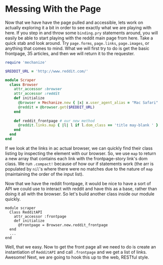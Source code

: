 # Messing With the Page

Now that we have have the page pulled and accessible, lets work on actually exploring it a bit in
order to see exactly what we are playing with here. If you step in and throw some `binding.pry`
statements around, you will easily be able to start playing with the reddit main page from here. 
Take a quick stab and look around. Try `page.forms`, `page.links`, `page.images`, or anything
that comes to mind. What we will first try to do is get the basic frontpage, 35 articles, and then
we will return it to the requester.

```RUBY
require 'mechanize'

$REDDIT_URL = 'http://www.reddit.com/'

module Scraper 
  class Browser 
    attr_accessor :browser
    attr_accessor :reddit
    def initialize
      @browser = Mechanize.new { |x| x.user_agent_alias = "Mac Safari" }
      @reddit = @browser.get($REDDIT_URL)
    end
    
    def reddit_frontpage # our new method
      @reddit.links.map { |l| l if l.dom_class == 'title may-blank ' }.compact!
    end
  end
end

```

If we look at the links in ac actual browser, we can quickly find their class listing by inspecting the element with our
browser. So, we use `map` to return a new array that contains each link with the frontpage-story link's dom class. We run
`.compact!` because of how our if statements work (the arr is populated by `nil`'s where there were no matches due to
the nature of `map` (maintaining the order of the input list).

Now that we have the reddit frontpage, it would be nice to have a sort of API we could use to interact with reddit and 
have this as a base, rather than doing it all with the browser. So let's build another class inside our module quickly.


```
module scraper
  Class RedditAPI
    attr_accessor :frontpage
    def initialize
      @frontpage = Browser.new.reddit_frontpage
  end
  ...
end
```

Well, that we easy. Now to get the front page all we need to do is create an instantiation of `RedditAPI` and call `.frontpage` and we get a list of links. Awesome! Next, we are going to hook this up to the web, RESTful style.

